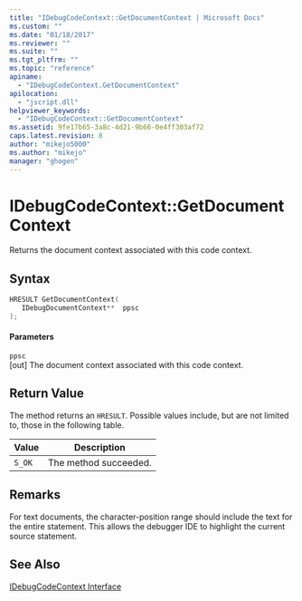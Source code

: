 ```yaml
---
title: "IDebugCodeContext::GetDocumentContext | Microsoft Docs"
ms.custom: ""
ms.date: "01/18/2017"
ms.reviewer: ""
ms.suite: ""
ms.tgt_pltfrm: ""
ms.topic: "reference"
apiname: 
  - "IDebugCodeContext.GetDocumentContext"
apilocation: 
  - "jscript.dll"
helpviewer_keywords: 
  - "IDebugCodeContext::GetDocumentContext"
ms.assetid: 9fe17b65-3a8c-4d21-9b66-0e4ff303af72
caps.latest.revision: 8
author: "mikejo5000"
ms.author: "mikejo"
manager: "ghogen"
---
```

# IDebugCodeContext::GetDocumentContext
Returns the document context associated with this code context.  
  
## Syntax  
  
```cpp
HRESULT GetDocumentContext(  
   IDebugDocumentContext**  ppsc  
);  
```  
  
#### Parameters  
 `ppsc`  
 [out] The document context associated with this code context.  
  
## Return Value  
 The method returns an `HRESULT`. Possible values include, but are not limited to, those in the following table.  
  
|Value|Description|  
|-----------|-----------------|  
|`S_OK`|The method succeeded.|  
  
## Remarks  
 For text documents, the character-position range should include the text for the entire statement. This allows the debugger IDE to highlight the current source statement.  
  
## See Also  
 [IDebugCodeContext Interface](../../winscript/reference/idebugcodecontext-interface.md)